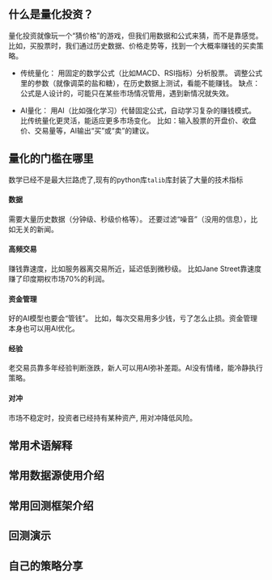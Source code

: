 ## 什么是量化投资？

量化投资就像玩一个“猜价格”的游戏，但我们用数据和公式来猜，而不是靠感觉。比如，买股票时，我们通过历史数据、价格走势等，找到一个大概率赚钱的买卖策略。

- 传统量化：
用固定的数学公式（比如MACD、RSI指标）分析股票。
调整公式里的参数（就像调菜的盐和糖），在历史数据上测试，看能不能赚钱。
缺点：公式是人设计的，可能只在某些市场情况管用，遇到新情况就失效。

- AI量化：
用AI（比如强化学习）代替固定公式，自动学习复杂的赚钱模式。
比传统量化更灵活，能适应更多市场变化。
比如：输入股票的开盘价、收盘价、交易量等，AI输出“买”或“卖”的建议。

## 量化的门槛在哪里

数学已经不是最大拦路虎了,现有的python库`talib`库封装了大量的技术指标

#### 数据
需要大量历史数据（分钟级、秒级价格等）。
还要过滤“噪音”（没用的信息），比如无关的新闻。

#### 高频交易
赚钱靠速度，比如服务器离交易所近，延迟低到微秒级。
比如Jane Street靠速度赚了印度期权市场70%的利润。

#### 资金管理
好的AI模型也要会“管钱”。
比如，每次交易用多少钱，亏了怎么止损。资金管理本身也可以用AI优化。

#### 经验
老交易员靠多年经验判断涨跌，新人可以用AI弥补差距。AI没有情绪，能冷静执行策略。

#### 对冲
市场不稳定时，投资者已经持有某种资产, 用对冲降低风险。



## 常用术语解释
## 常用数据源使用介绍
## 常用回测框架介绍
## 回测演示
## 自己的策略分享


